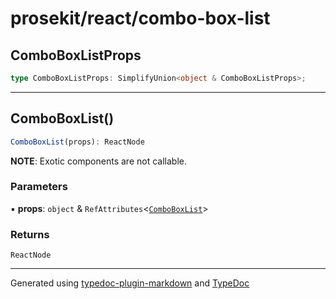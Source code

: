 # prosekit/react/combo-box-list

<a id="comboboxlistprops" name="comboboxlistprops"></a>

## ComboBoxListProps

```ts
type ComboBoxListProps: SimplifyUnion<object & ComboBoxListProps>;
```

***

<a id="comboboxlist" name="comboboxlist"></a>

## ComboBoxList()

```ts
ComboBoxList(props): ReactNode
```

**NOTE**: Exotic components are not callable.

### Parameters

▪ **props**: `object` & `RefAttributes`\<[`ComboBoxList`](../lit/combo-box-list.md#comboboxlist)\>

### Returns

`ReactNode`

***

Generated using [typedoc-plugin-markdown](https://www.npmjs.com/package/typedoc-plugin-markdown) and [TypeDoc](https://typedoc.org/)

